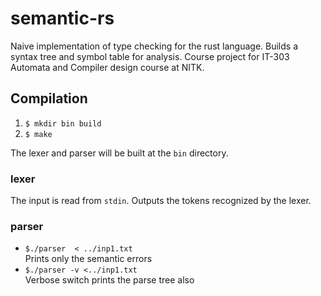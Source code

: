 # semantic-rs
Naive implementation of type checking for the rust language. Builds a syntax tree and symbol table for analysis.
Course project for IT-303 Automata and Compiler design course at NITK.

## Compilation
1. `$ mkdir bin build`
2. `$ make`

The lexer and parser will be built at the `bin` directory.

### lexer
The input is read from `stdin`. Outputs the tokens recognized by the lexer.

### parser
-  `$./parser  < ../inp1.txt`  
Prints only the semantic errors
-  `$./parser -v <../inp1.txt`  
Verbose switch prints the parse tree also
